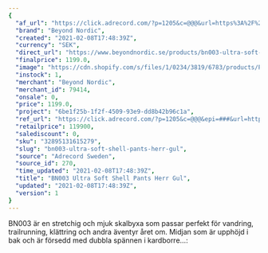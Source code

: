 ```yaml
---
{
  "af_url": "https://click.adrecord.com/?p=1205&c=@@@&url=https%3A%2F%2Fwww.beyondnordic.se%2Fproducts%2Fbn003-ultra-soft-shell-pants-herr-beeswax",
  "brand": "Beyond Nordic",
  "created": "2021-02-08T17:48:39Z",
  "currency": "SEK",
  "direct_url": "https://www.beyondnordic.se/products/bn003-ultra-soft-shell-pants-herr-beeswax",
  "finalprice": 1199.0,
  "image": "https://cdn.shopify.com/s/files/1/0234/3819/6783/products/Pants-yellow_89af2a77-1a12-41d3-88f8-c6e10861fbbb_2048x2048.png",
  "instock": 1,
  "merchant": "Beyond Nordic",
  "merchant_id": 79414,
  "onsale": 0,
  "price": 1199.0,
  "project": "6be1f25b-1f2f-4509-93e9-dd8b42b96c1a",
  "ref_url": "https://click.adrecord.com/?p=1205&c=@@@&epi=###&url=https%3A%2F%2Fwww.beyondnordic.se%2Fproducts%2Fbn003-ultra-soft-shell-pants-herr-beeswax",
  "retailprice": 119900,
  "salediscount": 0,
  "sku": "32895131615279",
  "slug": "bn003-ultra-soft-shell-pants-herr-gul",
  "source": "Adrecord Sweden",
  "source_id": 270,
  "time_updated": "2021-02-08T17:48:39Z",
  "title": "BN003 Ultra Soft Shell Pants Herr Gul",
  "updated": "2021-02-08T17:48:39Z",
  "version": 1
}
---
```


BN003 är en stretchig och mjuk skalbyxa som passar perfekt för vandring, trailrunning, klättring och andra äventyr året om. Midjan som är upphöjd i bak och är försedd med dubbla spännen i kardborre…:
